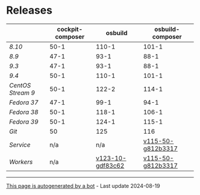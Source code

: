# Releases
|       | cockpit-composer    | osbuild    | osbuild-composer    |
|-------|---------------------|------------|---------------------|
*8.10* | 50-1 | 110-1 | 101-1
*8.9* | 47-1 | 93-1 | 88-1
*9.3* | 47-1 | 93-1 | 88-1
*9.4* | 50-1 | 110-1 | 101-1
*CentOS Stream 9* | 50-1 | 122-2 | 114-1
*Fedora 37* | 47-1 | 99-1 | 94-1
*Fedora 38* | 50-1 | 118-1 | 106-1
*Fedora 39* | 50-1 | 124-1 | 115-1
*Git* | 50 | 125 | 116
*Service* | n/a | n/a | [v115-50-g812b3317](https://github.com/osbuild/osbuild-composer/compare/v115-50-g812b3317...main)
*Workers* | n/a | [v123-10-gdf83c62](https://github.com/osbuild/osbuild/compare/v123-10-gdf83c62...main) | [v115-50-g812b3317](https://github.com/osbuild/osbuild-composer/compare/v115-50-g812b3317...main)

---

[This page is autogenerated by a bot](https://gitlab.cee.redhat.com/osbuild/guides-bot/-/blob/main/release_overview.py) - Last update 2024-08-19